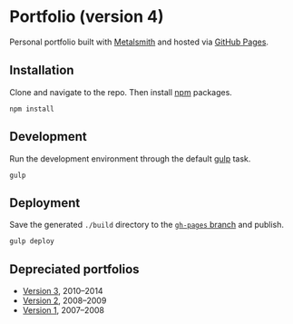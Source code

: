 # Portfolio (version 4)

Personal portfolio built with [Metalsmith](http://www.metalsmith.io/) and hosted via [GitHub Pages](https://pages.github.com/).

## Installation

Clone and navigate to the repo. Then install [npm](https://www.npmjs.com/) packages.

```
npm install
```

## Development

Run the development environment through the default [gulp](http://gulpjs.com/) task.

```
gulp
```

## Deployment

Save the generated `./build` directory to the [`gh-pages` branch](https://github.com/basham/v4.bash.am/tree/gh-pages) and publish.

```
gulp deploy
```

## Depreciated portfolios

- [Version 3](https://github.com/basham/v3.bash.am), 2010–2014
- [Version 2](https://github.com/basham/v2.bash.am), 2008–2009
- [Version 1](https://github.com/basham/v1.bash.am), 2007–2008

